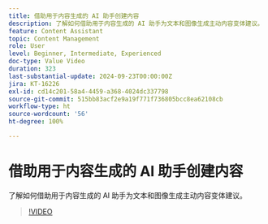 ```yaml
---
title: 借助用于内容生成的 AI 助手创建内容
description: 了解如何借助用于内容生成的 AI 助手为文本和图像生成主动内容变体建议。
feature: Content Assistant
topic: Content Management
role: User
level: Beginner, Intermediate, Experienced
doc-type: Value Video
duration: 323
last-substantial-update: 2024-09-23T00:00:00Z
jira: KT-16226
exl-id: cd14c201-58a4-4459-a368-4024dc337798
source-git-commit: 515bb83acf2e9a19f771f736805bcc8ea62108cb
workflow-type: ht
source-wordcount: '56'
ht-degree: 100%

---
```


# 借助用于内容生成的 AI 助手创建内容

了解如何借助用于内容生成的 AI 助手为文本和图像生成主动内容变体建议。

>[!VIDEO](https://video.tv.adobe.com/v/3434645/?learn=on&captions=chi_hans)
